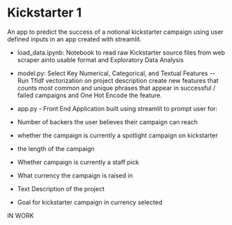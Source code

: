 # Kickstarter 1
An app to predict the success of a notional kickstarter campaign using user defined inputs in an app created with streamlit. 

- load_data.ipynb: Notebook to read raw Kickstarter source files from web scraper ainto usable format and Exploratory Data Analysis

-  model.py: Select Key Numerical, Categorical, and Textual Features -- Run Tfidf vectorization on project description create new features that counts most common and unique phrases that appear in successful / failed campaigns and One Hot Encode the feature. 

-  app.py - Front End Application built using streamlit to prompt user for: 
  -  Number of backers the user believes their campaign can reach
  -  whether the campaign is currently a spotlight campaign on kickstarter
  -  the length of the campaign
  -  Whether campaign is currently a staff pick
  -  What currency the campaign is raised in
  -  Text Description of the project
  -  Goal for kickstarter campaign in currency selected

IN WORK
